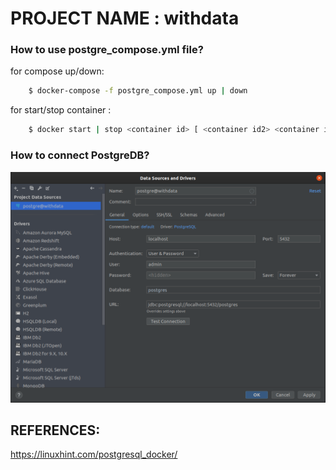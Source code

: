 # PROJECT NAME : withdata

### How to use postgre_compose.yml file?
  
  for compose up/down: 
  
```sh
    $ docker-compose -f postgre_compose.yml up | down
```
  for start/stop container : 
  
```sh
    $ docker start | stop <container id> [ <container id2> <container id3> ...]
```


### How to connect PostgreDB?


  ![alt text](https://github.com/alimesutk/withdata/blob/master/postgre_ide_connection.png?raw=true)



## REFERENCES:

https://linuxhint.com/postgresql_docker/
